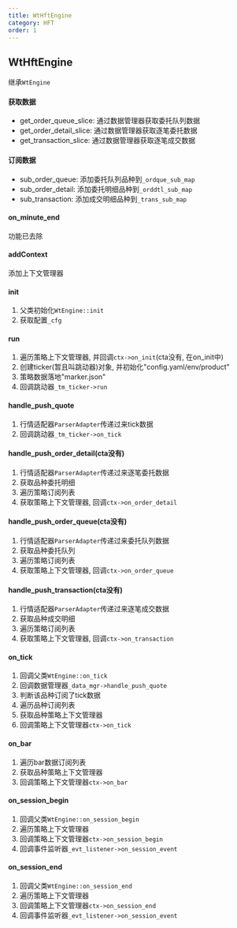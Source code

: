 ```yaml
---
title: WtHftEngine
category: HFT
order: 1
---
```


## WtHftEngine
继承`WtEngine`

#### 获取数据 
- get_order_queue_slice: 通过数据管理器获取委托队列数据
- get_order_detail_slice: 通过数据管理器获取逐笔委托数据
- get_transaction_slice: 通过数据管理器获取逐笔成交数据

#### 订阅数据
- sub_order_queue: 添加委托队列品种到`_ordque_sub_map`
- sub_order_detail: 添加委托明细品种到`_orddtl_sub_map`
- sub_transaction: 添加成交明细品种到`_trans_sub_map`

#### on_minute_end
功能已去除

#### addContext
添加上下文管理器

#### init
1. 父类初始化`WtEngine::init`
2. 获取配置`_cfg`

#### run
1. 遍历策略上下文管理器, 并回调`ctx->on_init`(cta没有, 在on_init中)
2. 创建ticker(暂且叫跳动器)对象, 并初始化"config.yaml/env/product"
3. 策略数据落地"marker.json"
4. 回调跳动器`_tm_ticker->run`

#### handle_push_quote
1. 行情适配器`ParserAdapter`传递过来tick数据
2. 回调跳动器`_tm_ticker->on_tick`

#### handle_push_order_detail(cta没有)
1. 行情适配器`ParserAdapter`传递过来逐笔委托数据
2. 获取品种委托明细
3. 遍历策略订阅列表
4. 获取策略上下文管理器, 回调`ctx->on_order_detail`

#### handle_push_order_queue(cta没有)
1. 行情适配器`ParserAdapter`传递过来委托队列数据
2. 获取品种委托队列
3. 遍历策略订阅列表
4. 获取策略上下文管理器, 回调`ctx->on_order_queue`

#### handle_push_transaction(cta没有)
1. 行情适配器`ParserAdapter`传递过来逐笔成交数据
2. 获取品种成交明细
3. 遍历策略订阅列表
4. 获取策略上下文管理器, 回调`ctx->on_transaction`

#### on_tick
1. 回调父类`WtEngine::on_tick`
2. 回调数据管理器`_data_mgr->handle_push_quote`
3. 判断该品种订阅了tick数据
4. 遍历品种订阅列表
5. 获取品种策略上下文管理器
6. 回调策略上下文管理器`ctx->on_tick`

#### on_bar
1. 遍历bar数据订阅列表
5. 获取品种策略上下文管理器
6. 回调策略上下文管理器`ctx->on_bar`

#### on_session_begin
1. 回调父类`WtEngine::on_session_begin`
2. 遍历策略上下文管理器
3. 回调策略上下文管理器`ctx->on_session_begin`
4. 回调事件监听器`_evt_listener->on_session_event`

#### on_session_end
1. 回调父类`WtEngine::on_session_end`
2. 遍历策略上下文管理器
3. 回调策略上下文管理器`ctx->on_session_end`
4. 回调事件监听器`_evt_listener->on_session_event`
